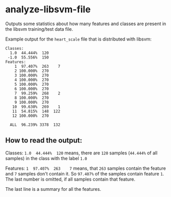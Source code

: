 analyze-libsvm-file
===================

Outputs some statistics about how many features and classes are present in the libsvm training/test data file.

Example output for the `heart_scale` file that is distributed with libsvm:
```
Classes: 
  1.0  44.444%  120
 -1.0  55.556%  150
Features:
    1  97.407%  263    7
    2 100.000%  270
    3 100.000%  270
    4 100.000%  270
    5 100.000%  270
    6 100.000%  270
    7  99.259%  268    2
    8 100.000%  270
    9 100.000%  270
   10  99.630%  269    1
   11  54.815%  148  122
   12 100.000%  270

  ALL  96.239% 3378  132
```

How to read the output:
-----------------------
Classes:
`1.0  44.444%  120` means, there are `120` samples (`44.444%` of all samples) in the class with the label `1.0`

Features: 
`1  97.407%  263    7` means, that `263` samples contain the feature and `7` samples don't contain it. 
So `97.407%` of the samples contain feature `1`. 
The last number is omitted, if all samples contain that feature.

The last line is a summary for all the features.
